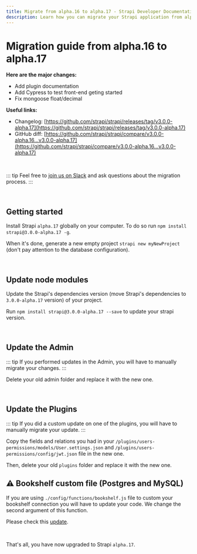 ```yaml
---
title: Migrate from alpha.16 to alpha.17 - Strapi Developer Documentation
description: Learn how you can migrate your Strapi application from alpha.16 to alpha.17.
---
```


# Migration guide from alpha.16 to alpha.17

**Here are the major changes:**

- Add plugin documentation
- Add Cypress to test front-end geting started
- Fix mongoose float/decimal

**Useful links:**

- Changelog: [https://github.com/strapi/strapi/releases/tag/v3.0.0-alpha.17](https://github.com/strapi/strapi/releases/tag/v3.0.0-alpha.17)
- GitHub diff: [https://github.com/strapi/strapi/compare/v3.0.0-alpha.16...v3.0.0-alpha.17](https://github.com/strapi/strapi/compare/v3.0.0-alpha.16...v3.0.0-alpha.17)

<br>

::: tip
Feel free to [join us on Slack](http://slack.strapi.io) and ask questions about the migration process.
:::

<br>

## Getting started

Install Strapi `alpha.17` globally on your computer. To do so run `npm install strapi@3.0.0-alpha.17 -g`.

When it's done, generate a new empty project `strapi new myNewProject` (don't pay attention to the database configuration).

<br>

## Update node modules

Update the Strapi's dependencies version (move Strapi's dependencies to `3.0.0-alpha.17` version) of your project.

Run `npm install strapi@3.0.0-alpha.17 --save` to update your strapi version.

<br>

## Update the Admin

::: tip
If you performed updates in the Admin, you will have to manually migrate your changes.
:::

Delete your old admin folder and replace it with the new one.

<br>

## Update the Plugins

::: tip
If you did a custom update on one of the plugins, you will have to manually migrate your update.
:::

Copy the fields and relations you had in your `/plugins/users-permissions/models/User.settings.json` and `/plugins/users-permissions/config/jwt.json` file in the new one.

Then, delete your old `plugins` folder and replace it with the new one.

## ⚠️ Bookshelf custom file (Postgres and MySQL)

If you are using `./config/functions/bookshelf.js` file to custom your bookshelf connection you will have to update your code. We change the second argument of this function.

Please check this [update](https://github.com/strapi/strapi/pull/2370/files#diff-a6643c99335d5a82e1bc4c0a2590e6cb).

<br>

That's all, you have now upgraded to Strapi `alpha.17`.
